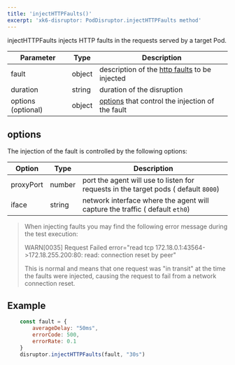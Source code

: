 ```yaml
---
title: 'injectHTTPFaults()'
excerpt: 'xk6-disruptor: PodDisruptor.injectHTTPFaults method'
---
```


injectHTTPFaults injects HTTP faults in the requests served by a target Pod.

| Parameter | Type   | Description |
| --------- | ------ | ------- |
| fault     | object | description of the [http faults](/javascript-api/xk6-disruptor/api/faults/http) to be injected |
| duration  | string | duration of the disruption |
| options (optional)   | object | [options](#options) that control the injection of the fault |


## options

The injection of the fault is controlled by the following options:

| Option    | Type   | Description |
| --------- | ------ | -------- |
| proxyPort | number | port the agent will use to listen for requests in the target pods ( default `8000`) |
| iface     | string | network interface where the agent will capture the traffic ( default `eth0`) |

<Blockquote mod="note">

When injecting faults you may find the following error message during the test execution:

WARN\[0035\] Request Failed error="read tcp 172.18.0.1:43564->172.18.255.200:80: read: connection reset by peer"

This is normal and means that one request was "in transit" at the time the faults were injected, causing the request to fail from a network connection reset.

</Blockquote>

## Example

<!-- eslint-skip -->

```javascript
    const fault = {
        averageDelay: "50ms",
        errorCode: 500,
        errorRate: 0.1
    }
    disruptor.injectHTTPFaults(fault, "30s")
```